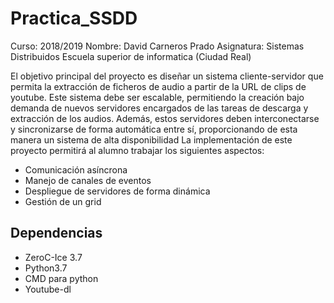 # Practica_SSDD 

Curso: 2018/2019
Nombre: David Carneros Prado
Asignatura: Sistemas Distribuidos 
Escuela superior de informatica (Ciudad Real) 

El objetivo principal del proyecto es diseñar un sistema cliente-servidor que permita la extracción de ficheros de audio a partir de la URL de clips de youtube. Este sistema debe ser escalable, permitiendo la creación bajo demanda de nuevos servidores encargados de las tareas de descarga y extracción de los audios. Además, estos servidores deben interconectarse y sincronizarse de forma automática entre sí, proporcionando de esta manera un sistema de alta disponibilidad
La implementación de este proyecto permitirá al alumno trabajar los siguientes aspectos:
* Comunicación asíncrona
* Manejo de canales de eventos
* Despliegue de servidores de forma dinámica
* Gestión de un grid


## Dependencias

* ZeroC-Ice 3.7
* Python3.7
* CMD para python
* Youtube-dl 



